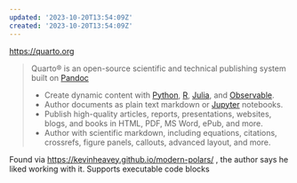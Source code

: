 ```yaml
---
updated: '2023-10-20T13:54:09Z'
created: '2023-10-20T13:54:09Z'
---
```

https://quarto.org

> Quarto® is an open-source scientific and technical publishing system built on [Pandoc](https://pandoc.org/)
> -   Create dynamic content with [Python](https://quarto.org/docs/computations/python.html), [R](https://quarto.org/docs/computations/r.html), [Julia](https://quarto.org/docs/computations/julia.html), and [Observable](https://quarto.org/docs/computations/ojs.html).
> -   Author documents as plain text markdown or [Jupyter](https://jupyter.org/) notebooks.
> -   Publish high-quality articles, reports, presentations, websites, blogs, and books in HTML, PDF, MS Word, ePub, and more.
> -   Author with scientific markdown, including equations, citations, crossrefs, figure panels, callouts, advanced layout, and more.

Found via https://kevinheavey.github.io/modern-polars/ , the author says he liked working with it. Supports executable code blocks